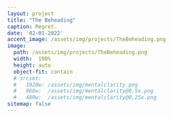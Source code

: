 ```yaml
---
layout: project
title: "The Beheading"
caption: Regret.
date: '02-01-2022'
accent_image: /assets/img/projects/TheBeheading.png   
image: 
  path: /assets/img/projects/TheBeheading.png  
  width:  100%
  height: auto
  object-fit: contain
  # srcset: 
  #   1920w: /assets/img/mentalclarity.png
  #   960w:  /assets/img/mentalclarity@0,5x.png
  #   480w:  /assets/img/mentalclarity@0,25x.png
sitemap: false
---
```


  